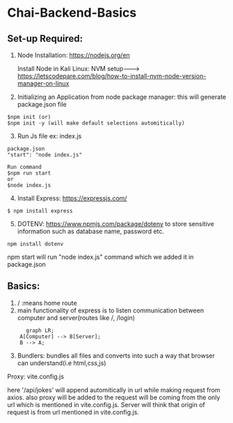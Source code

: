 # Chai-Backend-Basics

## Set-up Required:

1. Node Installation: https://nodejs.org/en

   Install Node in Kali Linux: NVM setup---> https://letscodepare.com/blog/how-to-install-nvm-node-version-manager-on-linux

2. Initializing an Application from node package manager: this will generate package.json file

```
$npm init (or)
$npm init -y (will make default selections automitically)
```

3. Run Js file ex: index.js

```
package.json
"start": "node index.js"

Run command
$npm run start
or
$node index.js
```

4. Install Express: https://expressjs.com/

```
$ npm install express
```

5. DOTENV: https://www.npmjs.com/package/dotenv
   to store sensitive information such as database name, password etc.

```
npm install dotenv
```

npm start will run "node index.js" command which we added it in package.json

## Basics:

1. / :means home route
2. main functionality of express is to listen communication between computer and server(routes like /, /login)

```mermaid
      graph LR;
    A[Computer] --> B[Server];
    B --> A;
```

3. Bundlers: bundles all files and converts into such a way that browser can understand(i.e html,css,js)

Proxy: vite.config.js

here '/api/jokes' will append automitically in url while making request from axios. also proxy will be added to the request will be coming from the only url which is mentioned in vite.config.js. Server will think that origin of request is from url mentioned in vite.config.js.
